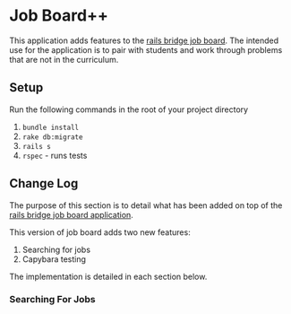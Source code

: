 # Job Board++

This application adds features to the [rails bridge job board](http://docs.railsbridge.org/job-board/).  The intended use for the application is to pair with students and work through problems that are not in the curriculum.

## Setup

Run the following commands in the root of your project directory

1. `bundle install`
2. `rake db:migrate`
3. `rails s`
4. `rspec`  - runs tests

## Change Log

The purpose of this section is to detail what has been added on top of the [rails bridge job board application](http://docs.railsbridge.org/job-board/).

This version of job board adds two new features:

1. Searching for jobs
2. Capybara testing

The implementation is detailed in each section below.

### Searching For Jobs

